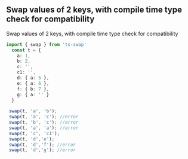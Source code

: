 ## Swap values of 2 keys, with compile time type check for compatibility

Swap values of 2 keys, with compile time type check for compatibility

```typescript
import { swap } from 'ts-swap'
  const t = {
    a: 1,
    b: 2,
    c: '',
    c1: '',
    d: { a: 5 },
    e: { a: 6 },
    f: { b: 7 },
    g: { a: '' }
  }
 
 swap(t, 'a', 'b');
 swap(t, 'a', 'c'); //error
 swap(t, 'b', 'c'); //error
 swap(t, 'a', 'a'); //error
 swap(t, 'c', 'c1');
 swap(t, 'd','e');
 swap(t, 'd','f'); //error
 swap(t, 'd','g'); //error
```